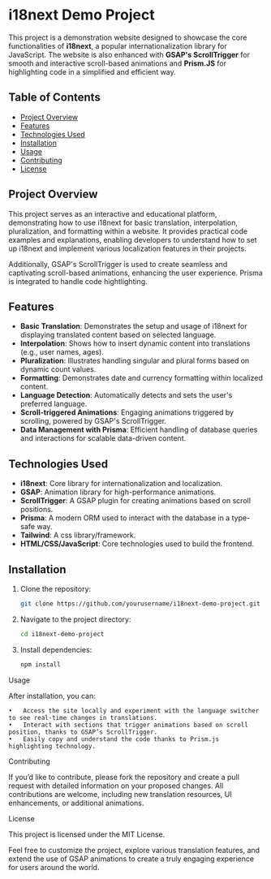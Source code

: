 # i18next Demo Project

This project is a demonstration website designed to showcase the core functionalities of **i18next**, a popular internationalization library for JavaScript. The website is also enhanced with **GSAP's ScrollTrigger** for smooth and interactive scroll-based animations and **Prism.JS** for highlighting code in a simplified and efficient way.

## Table of Contents
- [Project Overview](#project-overview)
- [Features](#features)
- [Technologies Used](#technologies-used)
- [Installation](#installation)
- [Usage](#usage)
- [Contributing](#contributing)
- [License](#license)

## Project Overview
This project serves as an interactive and educational platform, demonstrating how to use i18next for basic translation, interpolation, pluralization, and formatting within a website. It provides practical code examples and explanations, enabling developers to understand how to set up i18next and implement various localization features in their projects.

Additionally, GSAP's ScrollTrigger is used to create seamless and captivating scroll-based animations, enhancing the user experience. Prisma is integrated to handle code hightlighting.
## Features
- **Basic Translation**: Demonstrates the setup and usage of i18next for displaying translated content based on selected language.
- **Interpolation**: Shows how to insert dynamic content into translations (e.g., user names, ages).
- **Pluralization**: Illustrates handling singular and plural forms based on dynamic count values.
- **Formatting**: Demonstrates date and currency formatting within localized content.
- **Language Detection**: Automatically detects and sets the user's preferred language.
- **Scroll-triggered Animations**: Engaging animations triggered by scrolling, powered by GSAP's ScrollTrigger.
- **Data Management with Prisma**: Efficient handling of database queries and interactions for scalable data-driven content.

## Technologies Used
- **i18next**: Core library for internationalization and localization.
- **GSAP**: Animation library for high-performance animations.
- **ScrollTrigger**: A GSAP plugin for creating animations based on scroll positions.
- **Prisma**: A modern ORM used to interact with the database in a type-safe way.
- **Tailwind**: A css library/framework.
- **HTML/CSS/JavaScript**: Core technologies used to build the frontend.

## Installation
1. Clone the repository:
   ```bash
   git clone https://github.com/yourusername/i18next-demo-project.git

2. Navigate to the project directory:
   ```bash
   cd i18next-demo-project

3. Install dependencies:
   ```bash
   npm install

Usage

After installation, you can:

	•	Access the site locally and experiment with the language switcher to see real-time changes in translations.
	•	Interact with sections that trigger animations based on scroll position, thanks to GSAP’s ScrollTrigger.
	•	Easily copy and understand the code thanks to Prism.js highlighting technology.

Contributing

If you’d like to contribute, please fork the repository and create a pull request with detailed information on your proposed changes. All contributions are welcome, including new translation resources, UI enhancements, or additional animations.

License

This project is licensed under the MIT License.

Feel free to customize the project, explore various translation features, and extend the use of GSAP animations to create a truly engaging experience for users around the world.
